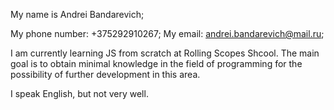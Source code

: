 My name is Andrei Bandarevich;

My phone number: +375292910267;
My email: andrei.bandarevich@mail.ru;

I am currently learning JS from scratch at Rolling Scopes Shcool.  The main goal is to obtain minimal knowledge in the field of programming for the possibility of further development in this area.

I speak English, but not very well.
